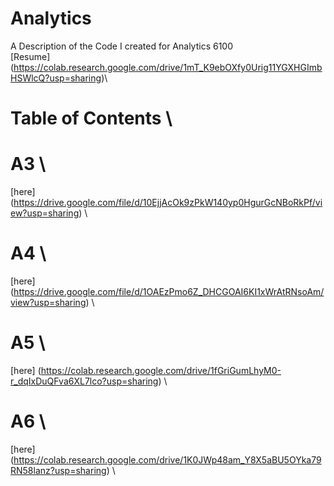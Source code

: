 # Analytics
A Description of the Code I created for Analytics 6100\
[Resume] (https://colab.research.google.com/drive/1mT_K9ebOXfy0Urig11YGXHGImbHSWlcQ?usp=sharing)\

# Table of Contents \
# A3 \
[here] (https://drive.google.com/file/d/10EjjAcOk9zPkW140yp0HgurGcNBoRkPf/view?usp=sharing) \
# A4 \
[here] (https://drive.google.com/file/d/1OAEzPmo6Z_DHCGOAI6KI1xWrAtRNsoAm/view?usp=sharing) \
# A5 \
[here] (https://colab.research.google.com/drive/1fGriGumLhyM0-r_dqIxDuQFva6XL7lco?usp=sharing) \
# A6 \
[here] (https://colab.research.google.com/drive/1K0JWp48am_Y8X5aBU5OYka79RN58lanz?usp=sharing) \
